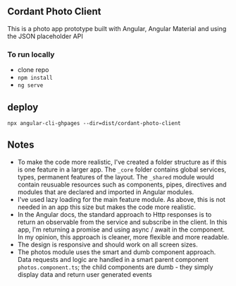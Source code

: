 ## Cordant Photo Client

This is a photo app prototype built with Angular, Angular Material and using the JSON placeholder API


### To run locally 
- clone repo
- `npm install`
- `ng serve`


## deploy 
 `npx angular-cli-ghpages --dir=dist/cordant-photo-client`

## Notes 
- To make the code more realistic, I've created a folder structure as if this is one feature in a larger app. The `_core` folder contains global services, types, permanent features of the layout. The `_shared` module would contain reusuable resources such as components, pipes, directives and modules that are declared and imported in Angular modules.
- I've used lazy loading for the main feature module. As above, this is not needed in an app this size but makes the code more realistic. 
- In the Angular docs, the standard approach to Http responses is to return an observable from the service and subscribe in the client. In this app, I'm returning a promise and using async / await in the component. In my opinion, this approach is cleaner, more flexible and more readable. 
- The design is responsive and should work on all screen sizes.
- The photos module uses the smart and dumb component approach. Data requests and logic are handled in a smart parent component `photos.component.ts`; the child components are dumb - they simply display data and return user generated events


